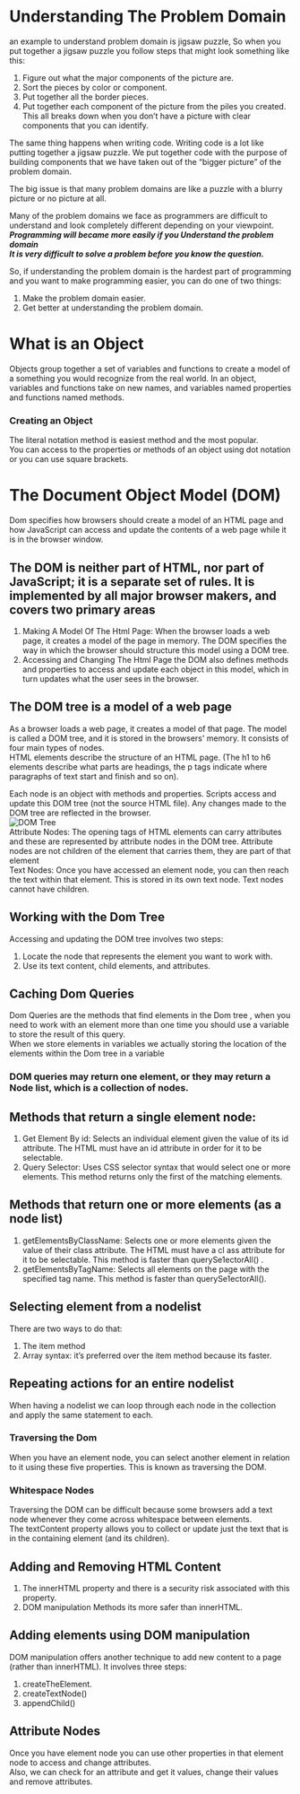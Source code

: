 # Understanding The Problem Domain
an example to understand problem domain is jigsaw puzzle, So when you put together a jigsaw puzzle you follow steps that might look something like this:

1. Figure out what the major components of the picture are.
2. Sort the pieces by color or component.
3. Put together all the border pieces.
4. Put together each component of the picture from the piles you created.
This all breaks down when you don’t have a picture with clear components that you can identify. <br />

The same thing happens when writing code.  Writing code is a lot like putting together a jigsaw puzzle.  We put together code with the purpose of building components that we have taken out of the “bigger picture” of the problem domain.<br />

The big issue is that many problem domains are like a puzzle with a blurry picture or no picture at all.<br />

Many of the problem domains we face as programmers are difficult to understand and look completely different depending on your viewpoint.<br />
***Programming will became more easily if you Understand the problem domain*** <br />
***It is very difficult to solve a problem before you know the question.*** <br />

So, if understanding the problem domain is the hardest part of programming and you want to make programming easier, you can do one of two things:

1. Make the problem domain easier.
2. Get better at understanding the problem domain.

# What is an Object
Objects group together a set of variables and functions to create a model of a something you would recognize from the real world. In an object, variables and functions take on new names, and  variables named properties and functions named methods. <br />
### Creating an Object 
The literal notation method is easiest method and the most popular. <br />
You can access to the properties or methods of an object using dot notation or you can use square brackets. <br />
# The Document Object Model (DOM)
Dom specifies how browsers should create a model of an HTML page and how JavaScript can access and update the contents of a web page while it is in the browser window. <br />
## The DOM is neither part of HTML, nor part of JavaScript; it is a separate set of rules. It is implemented by all major browser makers, and covers two primary areas<br />
1. Making A Model Of The Html Page: When the browser loads a web page, it creates a model of the page in memory. The DOM specifies the way in which the browser should structure this model using a DOM tree.
2.  Accessing and Changing The Html Page the DOM also defines methods and properties to access and update each object in this model, which in turn updates what the user sees in the browser.
## The DOM tree is a model of a web page
As a browser loads a web page, it creates a model of that page. The model is called a DOM tree, and it is stored in the browsers' memory. It consists of four main types of nodes. <br />
HTML elements describe the structure of an HTML page. (The h1 to h6 elements describe what parts are headings, the p tags indicate where paragraphs of text start and finish and so on). <br />

Each node is an object with methods and properties. Scripts access and update this DOM tree (not the source HTML file). Any changes made to the DOM tree are reflected in the browser. <br />
![DOM Tree]( https://i.stack.imgur.com/yUpNz.jpg)  <br />
Attribute Nodes: The opening tags of HTML elements can carry attributes and these are represented by attribute nodes in the DOM tree. Attribute nodes are not children of the element that carries them, they are part of that element <br />
Text Nodes: Once you have accessed an element node, you can then reach the text within that element. This is stored in its own text node. Text nodes cannot have children. <br />
## Working with the Dom Tree
Accessing and updating the DOM tree involves two steps: <br />
1. Locate the node that represents the element you want to work with.
2. Use its text content, child elements, and attributes. <br />
## Caching Dom Queries
Dom Queries are the methods that find elements in the Dom tree , when you need to work with an element more than one time you should use a variable to store the result of this query. <br />
When we store elements in variables we actually storing the location of the elements within the Dom tree in a variable <br />
### DOM queries may return one element, or they may return a Node list, which is a collection of nodes.
## Methods that return a single element node:
1. Get Element By id: Selects an individual element given the value of its id attribute. The HTML must have an id attribute in order for it to be selectable.
2. Query Selector: Uses CSS selector syntax that would select one or more elements. This method returns only the first of the matching elements.
## Methods that return one or more elements (as a node list)
1. getElementsByClassName: Selects one or more elements given the value of their class attribute. The HTML must have a cl ass attribute for it to be selectable. This method is faster than querySe1ectorAll() .
2. getElementsByTagName: Selects all elements on the page with the specified tag name. This method is faster than querySe1ectorAll().
## Selecting element from a nodelist
There are two ways to do that:
1. The item method 
2. Array syntax: it’s preferred over the item method because its faster.
## Repeating actions for an entire nodelist
When having a nodelist we can loop through each node in the collection and apply the same statement to each.
### Traversing the Dom
When you have an element node, you can select another element in relation to it using these five properties. This is known as traversing the DOM.
### Whitespace Nodes
Traversing the DOM can be difficult because some browsers add a text node whenever they come across whitespace between elements. <br />
The textContent property allows you to collect or update just the text that is in the containing element (and its children). <br />
## Adding and Removing HTML Content 
1. The innerHTML property and there is a security risk associated with this property.
2. DOM manipulation Methods its more safer than innerHTML.
## Adding elements using DOM manipulation
DOM manipulation offers another technique to add new content to a page (rather than 
innerHTML). It involves three steps: <br />

1. createTheElement.
2. createTextNode()
3. appendChild()
## Attribute Nodes
Once you have element node you can use other properties in that element node to access and change attributes. <br />
Also, we can check for an attribute and get it values, change their values and remove attributes.  <br />



